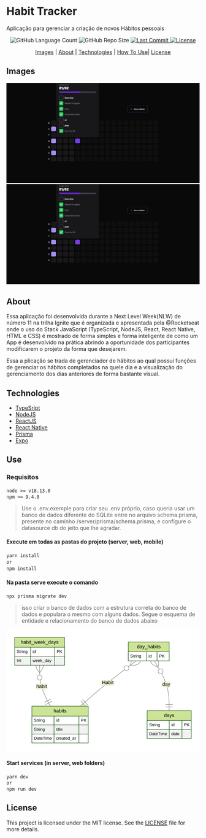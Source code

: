 # Habit Tracker
Aplicação para gerenciar a criação de novos Hábitos pessoais 

<div align="center">
    <img alt="GitHub Language Count" src="https://img.shields.io/github/languages/count/AdySoares/NLW11-Setup">
    <img alt="GitHub Repo Size" src="https://img.shields.io/github/repo-size/AdySoares/NLW11-Setup">
    <a href="https://github.com/AdySoares/NLW11-Setup/commits/main"> 
    <img alt="Last Commit" src="https://img.shields.io/github/last-commit/AdySoares/NLW11-Setup">
    </a>
    <a href="https://github.com/AdySoares/NLW11-Setup/blob/main/LICENSE">
    <img alt="License" src="https://img.shields.io/github/license/AdySoares/NLW11-Setup">
    </a>
</div>
<div align="center" > 

[Images](#images) | [About](#about) | [Technologies](#technologies) | [How To Use](#use)| [License](#license)

</div>


## Images
<div  align="center" >

![Imagem do da lista de hábitos](imgs/habitList.jpeg)
![Imagem do da lista de hábitos](imgs/habitList.jpeg)

</div>


## About
<div>

Essa aplicação foi desenvolvida durante a Next Level Week(NLW) de número 11 na trilha Ignite que é organizada e apresentada pela @Rocketseat onde o uso do Stack JavaScript (TypeScript, NodeJS, React, React Native, HTML e CSS) é mostrado de forma simples e forma inteligente de como um App é desenvolvido na prática abrindo a oportunidade dos participantes modificarem o projeto da forma que desejarem.



Essa a plicação se trada de gerenciador de hábitos ao qual possuí funções de gerenciar os hábitos completados na quele dia e a visualização do gerenciamento dos dias anteriores de forma bastante visual.

</div>

## Technologies
* [TypeSript](https://www.typescriptlang.org/)
* [NodeJS](https://nodejs.org/en/)
* [ReactJS](https://reactjs.org/)
* [React Native](https://reactnative.dev/)
* [Prisma](https://www.prisma.io/)
* [Expo](https://expo.dev/)

## Use
### Requisitos
    node >= v18.13.0
    npm >= 9.4.0

> Use o .env.exemple para criar seu .env próprio, caso queria usar um banco de dados diferente do SQLite entre no arquivo schema.prisma, presente no caminho /server/prisma/schema.prisma, e configure o datasource db do jeito que lhe agradar.

#### Execute em todas as pastas do projeto (server, web, mobile)
```zsh
yarn install
or
npm install
```

#### Na pasta serve execute o comando
```shell
npx prisma migrate dev
```
> isso criar o banco de dados com a estrutura correta do banco de dados e populara o mesmo com alguns dados. Segue o esquema de entidade e relacionamento do banco de dados abaixo

![Esquema entidade e relacionamento](imgs/ERD.svg)

#### Start services (in server, web folders)
```shell
yarn dev
or
npm run dev
```

## License
This project is licensed under the MIT license. See the [LICENSE](LICENSE) file for more details.